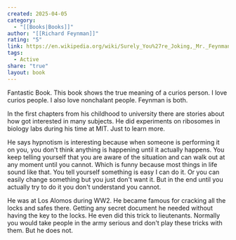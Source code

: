 ```yaml
---
created: 2025-04-05
category:
  - "[[Books|Books]]"
author: "[[Richard Feynman]]"
rating: "5"
link: https://en.wikipedia.org/wiki/Surely_You%27re_Joking,_Mr._Feynman!
tags:
  - Active
share: "true"
layout: book
---
```

Fantastic Book. This book shows the true meaning of a curios person.
I love curios people. I also love nonchalant people. Feynman is both.

In the first chapters from his childhood to university there are stories about how got interested in many subjects.
He did experiments on ribosomes in biology labs during his time at MIT. Just to learn more.

He says hypnotism is interesting because when someone is performing it on you, you don't think anything is happening until it actually happens.
You keep telling yourself that you are aware of the situation and can walk out at any moment until you cannot.
Which is funny because most things in life sound like that.
You tell yourself something is easy I can do it.
Or you can easily change something but you just don't want it.
But in the end until you actually try to do it you don't understand you cannot.

He was at Los Alomos during WW2. He became famous for cracking all the locks and safes there.
Getting any secret document he needed without having the key to the locks.
He even did this trick to lieutenants.
Normally you would take people in the army serious and don't play these tricks with them.
But he does not.